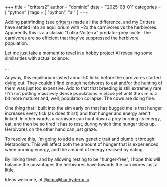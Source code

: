 +++
title = "critters2"
author = "dominic"
date = "2025-08-01"
categories = [
  "python"
]
tags = [
  "python",
  "ai"
]
+++

Adding pathfinding (see [critters](/blog/critters)) made all the difference,
and my Critters have settled into an equilibrium with ~2x the carnivores vs
the herbivores.  Apparently this is a a classic "Lotka-Volterra" predator-prey
cycle: The carnivores are so efficient that they've suppressed the herbivore
population.

Let me just take a moment to revel in a hobby project AI revealing some
similarities with actual science.

...

Anyway, this equilibrium lasted about 50 ticks before the carnivores started
dying out.  They couldn't find enough herbivores to eat and/or the hunting of
them was just too expensive.  Add to that that breeding is still extremely rare
(I'm not putting massively dense populations in place yet until the sim is a bit
more mature) and, well, population collapse.  The cows are doing fine.

One thing that I built into the sim early on that has bugged me is that hunger
increases every tick (as does thirst) and that hunger and energy aren't linked.
In other words, a carnivore can hunt down a prey burning its energy, eat, and
then be so tired it has to rest, during which time hunger ticks up.  Herbivores
on the other hand can just graze.

To resolve this, i'm going to add a new genetic trait and plumb it through:
Metabolism.  This will affect both the amount of hunger that is experienced when
burning energy, and the amount of energy realised by eating.

By linking them, and by allowing resting to be "hunger-free", I hope this will
balance the advantages the herbivores have towards the carnivores just a little.

Ideas welcome, at [@dma@hachyderm.io](https://hachyderm.io/@dma)
